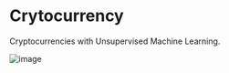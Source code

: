 # Crytocurrency

Cryptocurrencies with Unsupervised Machine Learning.

![image](https://img.freepik.com/free-vector/golden-bitcoin-blockchain-technology-3d-concept-suitable-future-technology-banner-cover_384372-81.jpg?size=626&ext=jpg)
